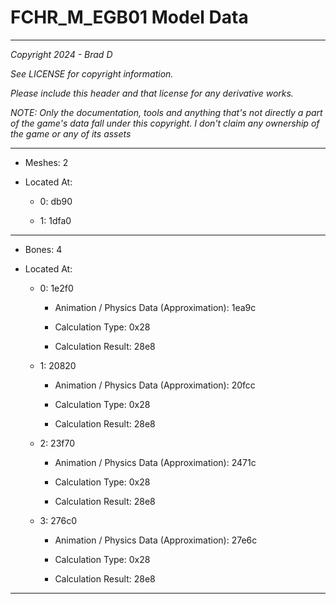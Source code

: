 # FCHR_M_EGB01 Model Data

---

*Copyright 2024 - Brad D*

*See LICENSE for copyright information.*

*Please include this header and that license for any derivative works.*

*NOTE: Only the documentation, tools and anything that's not directly a part of the game's data fall under this copyright. I don't claim any ownership of the game or any of its assets*

---

* Meshes: 2

* Located At:

  * 0: db90

  * 1: 1dfa0

---

* Bones: 4

* Located At:

  * 0: 1e2f0

    * Animation / Physics Data (Approximation): 1ea9c

    * Calculation Type: 0x28

    * Calculation Result: 28e8

  * 1: 20820

    * Animation / Physics Data (Approximation): 20fcc

    * Calculation Type: 0x28

    * Calculation Result: 28e8

  * 2: 23f70

    * Animation / Physics Data (Approximation): 2471c

    * Calculation Type: 0x28

    * Calculation Result: 28e8

  * 3: 276c0

    * Animation / Physics Data (Approximation): 27e6c

    * Calculation Type: 0x28

    * Calculation Result: 28e8

---

